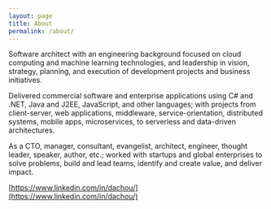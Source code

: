 ```yaml
---
layout: page
title: About
permalink: /about/
---
```


Software architect with an engineering background focused on cloud computing and machine learning technologies, and leadership in vision, strategy, planning, and execution of development projects and business initiatives.

Delivered commercial software and enterprise applications using C# and .NET, Java and J2EE, JavaScript, and other languages; with projects from client-server, web applications, middleware, service-orientation, distributed systems, mobile apps, microservices, to serverless and data-driven architectures.

As a CTO, manager, consultant, evangelist, architect, engineer, thought leader, speaker, author, etc.; worked with startups and global enterprises to solve problems, build and lead teams, identify and create value, and deliver impact.

[https://www.linkedin.com/in/dachou/](https://www.linkedin.com/in/dachou/)

